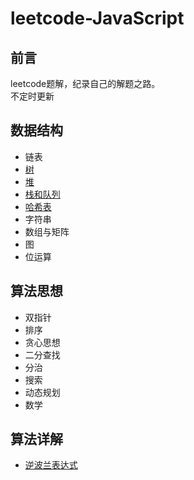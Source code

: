 # leetcode-JavaScript
## 前言
 leetcode题解，纪录自己的解题之路。<br>
 不定时更新
## 数据结构
* 链表
* [树](https://github.com/limingzhu0916/leetcode-JavaScript/blob/main/notes/Leetcode-树.md)
* [堆](https://github.com/limingzhu0916/leetcode-JavaScript/blob/main/notes/Leetcode-堆.md)
* [栈和队列](https://github.com/limingzhu0916/leetcode-JavaScript/blob/main/notes/Leetcode-栈和队列.md)
* [哈希表](https://github.com/limingzhu0916/leetcode-JavaScript/blob/main/notes/Leetcode-哈希表.md)
* 字符串
* 数组与矩阵
* 图
* 位运算
## 算法思想
* 双指针
* 排序
* 贪心思想
* 二分查找
* 分治
* 搜索
* 动态规划
* 数学
## 算法详解
* [逆波兰表达式](https://github.com/limingzhu0916/leetcode-JavaScript/blob/main/notes/逆波兰表达式求值题解.md)
